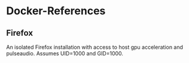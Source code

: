 # Docker-References
## Firefox
An isolated Firefox installation with access to host gpu acceleration and pulseaudio. Assumes UID=1000 and GID=1000.
